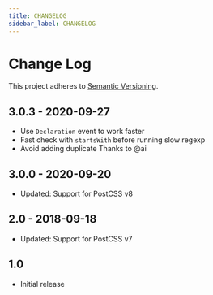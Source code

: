 ```yaml
---
title: CHANGELOG
sidebar_label: CHANGELOG
---
```

# Change Log
This project adheres to [Semantic Versioning](http://semver.org/).

## 3.0.3 - 2020-09-27
- Use `Declaration` event to work faster
- Fast check with `startsWith` before running slow regexp
- Avoid adding duplicate
Thanks to @ai

## 3.0.0  - 2020-09-20
* Updated: Support for PostCSS v8

## 2.0 - 2018-09-18
* Updated: Support for PostCSS v7

## 1.0
* Initial release

